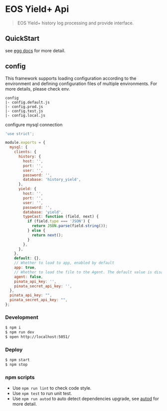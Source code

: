 # EOS Yield+ Api

> EOS Yield+ history log processing and provide interface.

## QuickStart

<!-- add docs here for user -->

see [egg docs][egg] for more detail.

## config

This framework supports loading configuration according to the environment and defining configuration files of multiple environments. For more details, please check env.

```
config
|- config.default.js
|- config.prod.js
|- config.test.js
|- config.local.js
```

configure mysql connection

```js
'use strict';

module.exports = {
  mysql: {
    clients: {
      history: {
        host: '',
        port: '',
        user: '',
        password: '',
        database: 'history_yield',
      },
      yield: {
        host: '',
        port: '',
        user: '',
        password: '',
        database: 'yield',
        typeCast: function (field, next) {
          if (field.type === 'JSON') {
            return JSON.parse(field.string());
          } else {
            return next();
          }
        },
      },
    },
    default: {},
    // Whether to load to app, enabled by default
    app: true,
    // Whether to load the file to the Agent. The default value is disabled
    agent: false,
    pinata_api_key: '',
    pinata_secret_api_key: '',
  },
  pinata_api_key: "",
  pinata_secret_api_key: "",
};
```

### Development

```bash
$ npm i
$ npm run dev
$ open http://localhost:5051/
```

### Deploy

```bash
$ npm start
$ npm stop
```

### npm scripts

- Use `npm run lint` to check code style.
- Use `npm test` to run unit test.
- Use `npm run autod` to auto detect dependencies upgrade, see [autod](https://www.npmjs.com/package/autod) for more detail.

[egg]: https://eggjs.org
